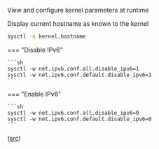 View and configure kernel parameters at runtime

Display current hostname as known to the kernel
```sh
sysctl -n kernel.hostname
```



=== "Disable IPv6"

    ```sh
    sysctl -w net.ipv6.conf.all.disable_ipv6=1
    sysctl -w net.ipv6.conf.default.disable_ipv6=1
    ```

=== "Enable IPv6"

    ```sh
    sysctl -w net.ipv6.conf.all.disable_ipv6=0
    sysctl -w net.ipv6.conf.default.disable_ipv6=0
    ```

([src](https://www.techrepublic.com/article/how-to-disable-ipv6-on-linux/))